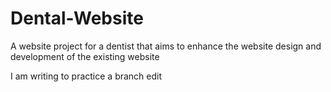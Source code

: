 # Dental-Website
A website project for a dentist that aims to enhance the website design and development of the existing website


I am writing to practice a branch edit
